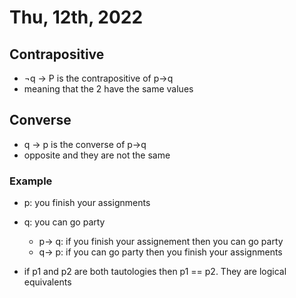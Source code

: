 # Thu, 12th, 2022

## Contrapositive

- ¬q -> P is the contrapositive of p->q
- meaning that the 2 have the same values

## Converse

- q -> p is the converse of p->q
- opposite and they are not the same

### Example

- p: you finish your assignments
- q: you can go party

  - p-> q: if you finish your assignement then you can go party
  - q-> p: if you can go party then you finish your assignments

- if p1 and p2 are both tautologies then p1 == p2. They are logical equivalents
